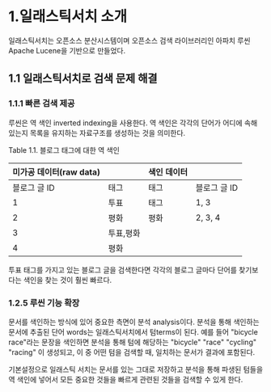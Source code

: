 # 1.일래스틱서치 소개
일래스틱서치는 오픈소스 분산시스템이며 오픈소스 검색 라이브러리인 아파치 루씬 Apache Lucene을 기반으로 만들었다.
## 1.1 일래스틱서치로 검색 문제 해결
### 1.1.1 빠른 검색 제공
루씬은 역 색인 inverted indexing을 사용한다.
역 색인은 각각의 단어가 어디에 속해 있는지 목록을 유지하는 자료구조를 생성하는 것을 의미한다.

Table 1.1. 블로그 태그에 대한 역 색인

| 미가공 데이터(raw data) |           | 색인 데이터 |              |
|-------------------------|-----------|-------------|--------------|
| 블로그 글 ID            | 태그      | 태그        | 블로그 글 ID |
| 1                       | 투표      | 태그        | 1, 3         |
| 2                       | 평화      | 평화        | 2, 3, 4      |
| 3                       | 투표,평화 |             |              |
| 4                       | 평화      |             |              |

투표 태그를 가지고 있는 블로그 글을 검색한다면 각각의 블로그 글마다 단어를 찾기보다는 색인을 찾는 것이 훨씬 빠르다.


### 1.2.5 루씬 기능 확장
문서를 색인하는 방식에 있어 중요한 측면이 분석 analysis이다. 분석을 통해 색인하는 문서에 추출된 단어 words는 
일래스틱서치에서 텀terms이 된다. 
예를 들어 "bicycle race"라는 문장을 색인하면 분석을 통해 텀에 해당하는 "bicycle" "race" "cycling" "racing" 이 생성되고,
이 중 어떤 텀을 검색할 때, 일치하는 문서가 결과에 포함된다.

기본설정으로 일래스틱 서치는 문서를 있는 그대로 저장하고 분석을 통해 파생된 텀들을 역 색인에 넣어서 모든 중요한 것들을
빠르게 관련된 것들을 검색할 수 있게 한다.
